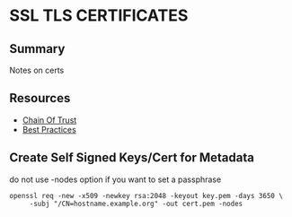 # SSL TLS CERTIFICATES

## Summary

Notes on certs

## Resources

- [Chain Of Trust](https://letsencrypt.org/certificates/)
- [Best Practices](https://spaces.internet2.edu/display/InCFederation/X.509+Certificates+in+Metadata)

## Create Self Signed Keys/Cert for Metadata

do not use -nodes option if you want to set a passphrase

```console
openssl req -new -x509 -newkey rsa:2048 -keyout key.pem -days 3650 \
     -subj "/CN=hostname.example.org" -out cert.pem -nodes
```
